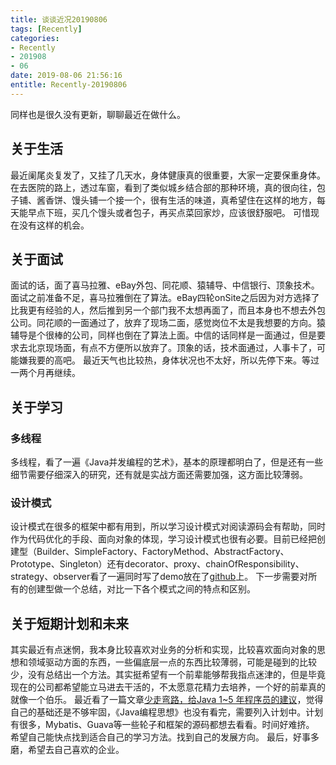 ```yaml
---
title: 谈谈近况20190806
tags: [Recently]
categories:
- Recently
- 201908
- 06
date: 2019-08-06 21:56:16
entitle: Recently-20190806
---
```

同样也是很久没有更新，聊聊最近在做什么。
<!--more-->
## 关于生活
最近阑尾炎复发了，又挂了几天水，身体健康真的很重要，大家一定要保重身体。
在去医院的路上，透过车窗，看到了类似城乡结合部的那种环境，真的很向往，包子铺、酱香饼、馒头铺一个接一个，很有生活的味道，真希望住在这样的地方，每天能早点下班，买几个馒头或者包子，再买点菜回家炒，应该很舒服吧。
可惜现在没有这样的机会。
## 关于面试
面试的话，面了喜马拉雅、eBay外包、同花顺、猿辅导、中信银行、顶象技术。
面试之前准备不足，喜马拉雅倒在了算法。eBay四轮onSite之后因为对方选择了比我更有经验的人，然后推到另一个部门我不太想再面了，而且本身也不想去外包公司。同花顺的一面通过了，放弃了现场二面，感觉岗位不太是我想要的方向。猿辅导是个很棒的公司，同样也倒在了算法上面。中信的话同样是一面通过，但是要求去北京现场面，有点不方便所以放弃了。顶象的话，技术面通过，人事卡了，可能嫌我要的高吧。
最近天气也比较热，身体状况也不太好，所以先停下来。等过一两个月再继续。
## 关于学习
### 多线程
多线程，看了一遍《Java并发编程的艺术》，基本的原理都明白了，但是还有一些细节需要仔细深入的研究，还有就是实战方面还需要加强，这方面比较薄弱。
### 设计模式
设计模式在很多的框架中都有用到，所以学习设计模式对阅读源码会有帮助，同时作为代码优化的手段、面向对象的体现，学习设计模式也很有必要。目前已经把创建型（Builder、SimpleFactory、FactoryMethod、AbstractFactory、Prototype、Singleton）还有decorator、proxy、chainOfResponsibility、strategy、observer看了一遍同时写了demo放在了[github](https://github.com/Lee875083146/design-pattern)上。
下一步需要对所有的创建型做一个总结，对比一下各个模式之间的特点和区别。
## 关于短期计划和未来
其实最近有点迷惘，我本身比较喜欢对业务的分析和实现，比较喜欢面向对象的思想和领域驱动方面的东西，一些偏底层一点的东西比较薄弱，可能是碰到的比较少，没有总结出一个方法。其实挺希望有一个前辈能够帮我指点迷津的，但是毕竟现在的公司都希望能立马进去干活的，不太愿意花精力去培养，一个好的前辈真的就像一个伯乐。
最近看了一篇文章[少走弯路，给Java 1~5 年程序员的建议](https://cloud.tencent.com/developer/article/1193609)，觉得自己的基础还是不够牢固，《Java编程思想》也没有看完，需要列入计划中。计划有很多，Mybatis、Guava等一些轮子和框架的源码都想去看看。时间好难挤。
希望自己能快点找到适合自己的学习方法。找到自己的发展方向。
最后，好事多磨，希望去自己喜欢的企业。


